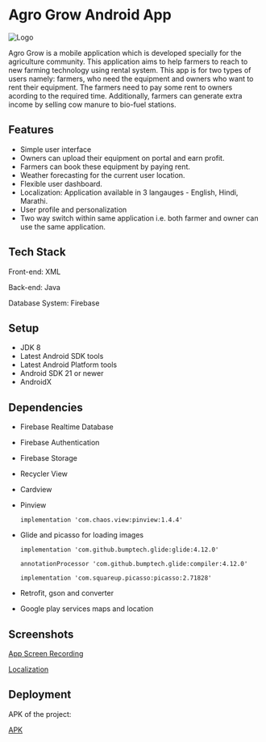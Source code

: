 
# Agro Grow Android App
![Logo](https://ibb.co/0FGbcj4)

Agro Grow is a mobile application which is developed specially for the agriculture community. This application aims to help farmers to reach to new farming technology using rental system. 
This app is for two types of users namely: farmers, who need the equipment and owners who want to rent their equipment. The farmers need to pay some rent to owners acording to the required time.
Additionally, farmers can generate extra income by selling cow manure to bio-fuel stations.

## Features

- Simple user interface
- Owners can upload their equipment on portal and earn profit.
- Farmers can book these equipment by paying rent.
- Weather forecasting for the current user location.
- Flexible user dashboard.
- Localization: Application available in 3 langauges - English, Hindi, Marathi.
- User profile and personalization
- Two way switch within same application i.e. both farmer and owner can use the same application.

  
## Tech Stack

Front-end: XML

Back-end:  Java

Database System: Firebase

  
## Setup
- JDK 8
- Latest Android SDK tools
- Latest Android Platform tools
- Android SDK 21 or newer
- AndroidX


  
## Dependencies

- Firebase Realtime Database
- Firebase Authentication
- Firebase Storage
- Recycler View
- Cardview
- Pinview
  
  `implementation 'com.chaos.view:pinview:1.4.4'`
  
- Glide and picasso for loading images

  `implementation 'com.github.bumptech.glide:glide:4.12.0'`

  `annotationProcessor 'com.github.bumptech.glide:compiler:4.12.0'`

  `implementation 'com.squareup.picasso:picasso:2.71828'`

- Retrofit, gson and converter
- Google play services maps and location
  
## Screenshots

[App Screen Recording](https://drive.google.com/file/d/1LxQPV-utq39t85pwzh25pgztDdIy265I/view?usp=sharing)

[Localization](https://drive.google.com/file/d/1Ygrzos2g_DUC00wy76xdYA3WJyCeIuvJ/view?usp=sharing)

  
## Deployment

APK of the project:

[APK](https://github.com/TejaswiniNimbalkar14/Krishi-Sarathi/blob/master/app-debug.apk)



  
